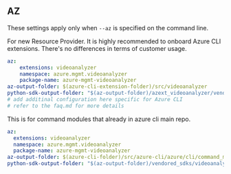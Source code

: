 ## AZ

These settings apply only when `--az` is specified on the command line.

For new Resource Provider. It is highly recommended to onboard Azure CLI extensions. There's no differences in terms of customer usage. 

``` yaml $(az) && $(target-mode) != 'core'
az:
    extensions: videoanalyzer
    namespace: azure.mgmt.videoanalyzer
    package-name: azure-mgmt-videoanalyzer
az-output-folder: $(azure-cli-extension-folder)/src/videoanalyzer
python-sdk-output-folder: "$(az-output-folder)/azext_videoanalyzer/vendored_sdks/videoanalyzer"
# add additinal configuration here specific for Azure CLI
# refer to the faq.md for more details
```



This is for command modules that already in azure cli main repo. 
``` yaml $(az) && $(target-mode) == 'core'
az:
  extensions: videoanalyzer
  namespace: azure.mgmt.videoanalyzer
  package-name: azure-mgmt-videoanalyzer
az-output-folder: $(azure-cli-folder)/src/azure-cli/azure/cli/command_modules/videoanalyzer
python-sdk-output-folder: "$(az-output-folder)/vendored_sdks/videoanalyzer"
``` 